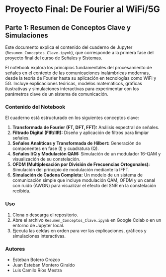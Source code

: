 # Proyecto Final: De Fourier al WiFi/5G
## Parte 1: Resumen de Conceptos Clave y Simulaciones

Este documento explica el contenido del cuaderno de Jupyter (`Resumen_Conceptos_Clave.ipynb`), que corresponde a la primera fase del proyecto final del curso de Señales y Sistemas.

El notebook explora los principios fundamentales del procesamiento de señales en el contexto de las comunicaciones inalámbricas modernas, desde la teoría de Fourier hasta su aplicación en tecnologías como WiFi y 5G. Incluye explicaciones teóricas, modelos matemáticos, gráficas ilustrativas y simulaciones interactivas para experimentar con los parámetros clave de un sistema de comunicación.

### Contenido del Notebook

El cuaderno está estructurado en los siguientes conceptos clave:

1.  **Transformada de Fourier (FT, DFT, FFT):** Análisis espectral de señales.
2.  **Filtrado Digital (FIR/IIR):** Diseño y aplicación de filtros para limpiar señales.
3.  **Señales Analíticas y Transformada de Hilbert:** Generación de componentes en fase (I) y cuadratura (Q).
4.  **Señales I/Q y Modulación QAM:** Simulación de un modulador 16-QAM y visualización de su constelación.
5.  **OFDM (Multiplexación por División de Frecuencias Ortogonales):** Simulación del principio de modulación mediante la IFFT.
6.  **Simulación de Cadena Completa:** Un modelo de un sistema de comunicación simple que incluye modulación QAM, OFDM y un canal con ruido (AWGN) para visualizar el efecto del SNR en la constelación recibida.

### Uso
1.  Clona o descarga el repositorio.
2.  Abre el archivo `Resumen_Conceptos_Clave.ipynb` en Google Colab o en un entorno de Jupyter local.
3.  Ejecuta las celdas en orden para ver las explicaciones, gráficos y simulaciones interactivas.

### Autores
* Esteban Botero Orozco
* Juan Esteban Montero Giraldo
* Luis Camilo Ríos Mestra
